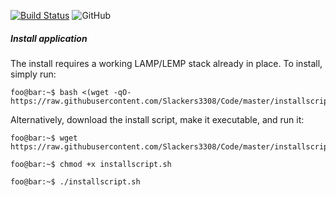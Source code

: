 [![Build Status](https://travis-ci.com/Slackers3308/Code.svg?branch=master)](https://travis-ci.com/Slackers3308/Code)
![GitHub](https://img.shields.io/github/license/mashape/apistatus.svg)

##### Install application

The install requires a working LAMP/LEMP stack already in place. To install, simply run:

```console
foo@bar:~$ bash <(wget -qO- https://raw.githubusercontent.com/Slackers3308/Code/master/installscript.sh)
```

Alternatively, download the install script, make it executable, and run it:

```console
foo@bar:~$ wget https://raw.githubusercontent.com/Slackers3308/Code/master/installscript.sh

foo@bar:~$ chmod +x installscript.sh

foo@bar:~$ ./installscript.sh
```
